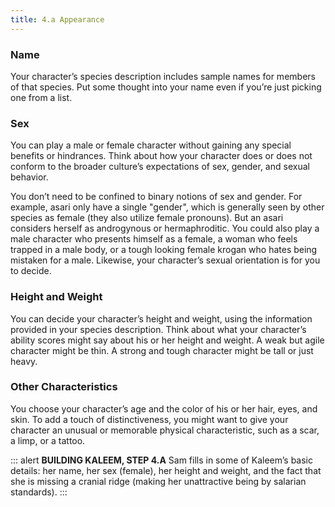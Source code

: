 ```yaml
---
title: 4.a Appearance
---
```

### Name
Your character’s species description includes sample names for members of that species. Put some thought into your name even
if you’re just picking one from a list.

### Sex
You can play a male or female character without gaining any special benefits or hindrances. Think about how your
character does or does not conform to the broader culture’s expectations of sex, gender, and sexual behavior.

You don’t need to be confined to binary notions of sex and gender. For example, asari only have a single "gender", which
is generally seen by other species as female (they also utilize female pronouns). But an asari considers herself as androgynous
or hermaphroditic. You could also play a male character who presents himself as a female, a woman who feels trapped in
a male body, or a tough looking female krogan who hates being mistaken for a male. Likewise, your character’s
sexual orientation is for you to decide.

### Height and Weight
You can decide your character’s height and weight, using the information provided in your species description. Think about
what your character’s ability scores might say about his or her height and weight. A weak but agile character might be thin.
A strong and tough character might be tall or just heavy.

### Other Characteristics
You choose your character’s age and the color of his or her hair, eyes, and skin. To add a touch of distinctiveness,
you might want to give your character an unusual or memorable physical characteristic, such as a scar, a limp, or a tattoo.

::: alert
__BUILDING KALEEM, STEP 4.A__
Sam fills in some of Kaleem’s basic details: her name, her sex (female), her height and weight, and the fact that she
is missing a cranial ridge (making her unattractive being by salarian standards).
:::

<me-source-reference pages="8-9, 33" source="basic"></me-source-reference>
